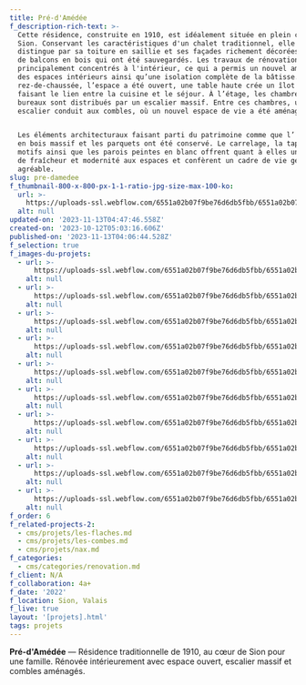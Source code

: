 ```yaml
---
title: Pré-d'Amédée
f_description-rich-text: >-
  Cette résidence, construite en 1910, est idéalement située en plein cœur de
  Sion. Conservant les caractéristiques d'un chalet traditionnel, elle se
  distingue par sa toiture en saillie et ses façades richement décorées, ornées
  de balcons en bois qui ont été sauvegardés. Les travaux de rénovation se sont
  principalement concentrés à l'intérieur, ce qui a permis un nouvel aménagement
  des espaces intérieurs ainsi qu’une isolation complète de la bâtisse. Au
  rez-de-chaussée, l’espace a été ouvert, une table haute crée un îlot central
  faisant le lien entre la cuisine et le séjour. À l’étage, les chambres et
  bureaux sont distribués par un escalier massif. Entre ces chambres, un nouvel
  escalier conduit aux combles, où un nouvel espace de vie a été aménagé.


  Les éléments architecturaux faisant parti du patrimoine comme que l’ escaliers
  en bois massif et les parquets ont été conservé. Le carrelage, la tapisserie à
  motifs ainsi que les parois peintes en blanc offrent quant à elles une touche
  de fraîcheur et modernité aux espaces et confèrent un cadre de vie générale
  agréable.
slug: pre-damedee
f_thumbnail-800-x-800-px-1-1-ratio-jpg-size-max-100-ko:
  url: >-
    https://uploads-ssl.webflow.com/6551a02b07f9be76d6db5fbb/6551a02b07f9be76d6db6041_64a7e3e1500c505242de5991_preamede-thumbnail.jpeg
  alt: null
updated-on: '2023-11-13T04:47:46.558Z'
created-on: '2023-10-12T05:03:16.606Z'
published-on: '2023-11-13T04:06:44.528Z'
f_selection: true
f_images-du-projets:
  - url: >-
      https://uploads-ssl.webflow.com/6551a02b07f9be76d6db5fbb/6551a02b07f9be76d6db60db_predamedee-06.jpg
    alt: null
  - url: >-
      https://uploads-ssl.webflow.com/6551a02b07f9be76d6db5fbb/6551a02b07f9be76d6db60dd_predamedee-05.jpg
    alt: null
  - url: >-
      https://uploads-ssl.webflow.com/6551a02b07f9be76d6db5fbb/6551a02b07f9be76d6db60da_predamedee-07.jpg
    alt: null
  - url: >-
      https://uploads-ssl.webflow.com/6551a02b07f9be76d6db5fbb/6551a02b07f9be76d6db60e1_predamedee-01.jpg
    alt: null
  - url: >-
      https://uploads-ssl.webflow.com/6551a02b07f9be76d6db5fbb/6551a02b07f9be76d6db60de_predamedee-02.jpg
    alt: null
  - url: >-
      https://uploads-ssl.webflow.com/6551a02b07f9be76d6db5fbb/6551a02b07f9be76d6db60e0_predamedee-03.jpg
    alt: null
  - url: >-
      https://uploads-ssl.webflow.com/6551a02b07f9be76d6db5fbb/6551a02b07f9be76d6db60df_predamedee-04.jpg
    alt: null
  - url: >-
      https://uploads-ssl.webflow.com/6551a02b07f9be76d6db5fbb/6551a02b07f9be76d6db60d9_predamedee-highlight-01.jpg
    alt: null
  - url: >-
      https://uploads-ssl.webflow.com/6551a02b07f9be76d6db5fbb/6551a02b07f9be76d6db610e_predamedee-thumbnail.jpg
    alt: null
  - url: >-
      https://uploads-ssl.webflow.com/6551a02b07f9be76d6db5fbb/6551a02b07f9be76d6db60dc_predamedee-highlight-02.jpg
    alt: null
f_order: 6
f_related-projects-2:
  - cms/projets/les-flaches.md
  - cms/projets/les-combes.md
  - cms/projets/nax.md
f_categories:
  - cms/categories/renovation.md
f_client: N/A
f_collaboration: 4a+
f_date: '2022'
f_location: Sion, Valais
f_live: true
layout: '[projets].html'
tags: projets
---
```


**Pré-d'Amédée** — Résidence traditionnelle de 1910, au cœur de Sion pour une famille. Rénovée intérieurement avec espace ouvert, escalier massif et combles aménagés.
